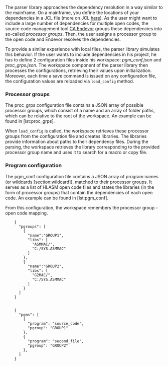 The parser library approaches the dependency resolution in a way similar to the mainframe. On a mainframe, you define the locations of your dependencies in a JCL file (more on JCL [here](https://www.ibm.com/support/knowledgecenter/zosbasics/com.ibm.zos.zjcl/zjclc_basicjclconcepts.htm)). As the user might want to include a large number of dependencies for multiple open codes, the source code management tool [CA Endevor](https://techdocs.broadcom.com/content/broadcom/techdocs/us/en/ca-mainframe-software/devops/ca-endevor-software-change-manager/18-0.html) groups these dependencies into so-called *processor groups*. Then, the user assigns a processor group to the open code and Endevor resolves the dependencies.

To provide a similar experience with local files, the parser library simulates this behavior. If the user wants to include dependencies in his project, he has to define 2 configuration files inside his workspace: *pgm\_conf.json* and *proc\_grps.json*. The workspace component of the parser library then processes the configurations, retrieving their values upon initialization. Moreover, each time a save command is issued on any configuration file, the configuration values are reloaded via `load_config` method.

### Processor groups

The proc\_grps configuration file contains a JSON array of possible processor groups, which consist of a name and an array of folder paths, which can be relative to the root of the workspace. An example can be found in \[lst:proc\_grps\].

When `load_config` is called, the workspace retrieves these processor groups from the configuration file and creates libraries. The libraries provide information about paths to their dependency files. During the parsing, the workspace retrieves the library corresponding to the provided processor group name and uses it to search for a macro or copy file.

### Program configuration

The pgm\_conf configuration file contains a JSON array of program names (or wildcards \[section:wildcard\]), matched to their processor groups. It serves as a list of HLASM open code files and states the libraries (in the form of processor groups) that contain the dependencies of each open code. An example can be found in \[lst:pgm\_conf\].

From this configuration, the workspace remembers the processor group - open code mapping.

    	{
    	  "pgroups": [
    	    {
    	      "name":"GROUP1",
    	      "libs": [
    	        "ASMMAC/",
    	        "C:/SYS.ASMMAC"
    	      ]
    	    },
    	    {
    	      "name":"GROUP2",
    	      "libs": [
    	        "G2MAC/",
    	        "C:/SYS.ASMMAC"
    	      ]
    	    }
    	  ]
    	}
    	

    	{
    	  "pgms": [
    	    {
    	      "program": "source_code",
    	      "pgroup": "GROUP1"
    	    },
    	    {
    	      "program": "second_file",
    	      "pgroup": "GROUP2"
    	    },
    	  ]
    	}
    	